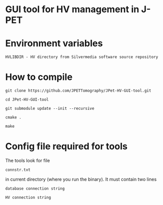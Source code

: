 GUI tool for HV management in J-PET
==================================================

Environment variables
=====================

	HVLIBDIR - HV directory from Silvermedia software source repository

How to compile
==============

	git clone https://github.com/JPETTomography/JPet-HV-GUI-tool.git
	
	cd JPet-HV-GUI-tool
	
	git submodule update --init --recursive
	
	cmake .
	
	make


Config file required for tools
==============================
The tools look for file

	connstr.txt

in current directory (where you run the binary).
It must contain two lines

	database connection string
	
	HV connection string


